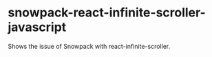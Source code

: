 # snowpack-react-infinite-scroller-javascript

Shows the issue of Snowpack with react-infinite-scroller.
